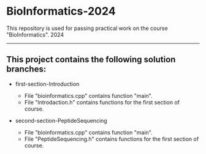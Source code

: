 # BioInformatics-2024
This repository is used for passing practical work on the course "BioInformatics". 2024
____
## This project contains the following solution branches:  
+ first-section-Introduction  
    + File "bioinformatics.cpp" contains function "main".
    + File "Introdaction.h" contains functions for the first section of course.  

+ second-section-PeptideSequencing  
    + File "bioinformatics.cpp" contains function "main".
    + File "PeptideSequencing.h" contains functions for the first section of course.  
